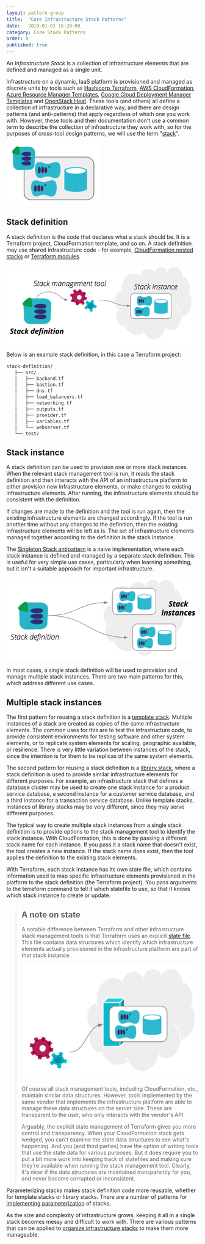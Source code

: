 ```yaml
---
layout: pattern-group
title:  "Core Infrastructure Stack Patterns"
date:   2019-01-01 16:20:00
category: Core Stack Patterns
order: 0
published: true
---
```


An *Infrastructure Stack* is a collection of infrastructure elements that are defined and managed as a single unit.

Infrastructure on a dynamic, IaaS platform is provisioned and managed as discrete units by tools such as [Hashicorp Terraform](https://www.terraform.io/), [AWS CloudFormation](https://aws.amazon.com/cloudformation/), [Azure Resource Manager Templates](https://docs.microsoft.com/en-us/azure/azure-resource-manager/resource-group-overview), [Google Cloud Deployment Manager Templates](https://cloud.google.com/deployment-manager/) and [OpenStack Heat](https://wiki.openstack.org/wiki/Heat). These tools (and others) all define a collection of infrastructure in a declarative way, and there are design patterns (and anti-patterns) that apply regardless of which one you work with. However, these tools and their documentation don't use a common term to describe the collection of infrastructure they work with, so for the purposes of cross-tool design patterns, we will use the term "[stack](http://infrastructure-as-code.com/patterns/2018/03/28/defining-stacks.html)".

![An infrastructure stack is a collection of infrastructure elements managed as a unit](images/infrastructure-stack.png)


## Stack definition

A stack definition is the code that declares what a stack should be. It is a Terraform project, CloudFormation template, and so on. A stack definition may use shared infrastructure code - for example, [CloudFormation nested stacks](https://aws.amazon.com/blogs/devops/use-nested-stacks-to-create-reusable-templates-and-support-role-specialization/) or [Terraform modules](https://www.terraform.io/docs/modules/index.html).

![A stack definition is code used to provision stack instances](images/stack-definition.png)

Below is an example stack definition, in this case a Terraform project:

~~~ console
stack-definition/
   ├── src/
   │   ├── backend.tf
   │   ├── bastion.tf
   │   ├── dns.tf
   │   ├── load_balancers.tf
   │   ├── networking.tf
   │   ├── outputs.tf
   │   ├── provider.tf
   │   ├── variables.tf
   │   └── webserver.tf
   └── test/
~~~


## Stack instance

A stack definition can be used to provision one or more stack instances. When the relevant stack management tool is run, it reads the stack definition and then interacts with the API of an infrastructure platform to either provision new infrastructure elements, or make changes to existing infrastructure elements. After running, the infrastructure elements should be consistent with the definition.

If changes are made to the definition and the tool is run again, then the existing infrastructure elements are changed accordingly. If the tool is run another time without any changes to the definition, then the existing infrastructure elements will be left as is. The set of infrastructure elements managed together according to the definition is the stack instance.

The [Singleton Stack antipattern](singleton-stack.html) is a naive implementation, where each stack instance is defined and managed by a separate stack definition. This is useful for very simple use cases, particularly when learning something, but it isn't a suitable approach for important infrastructure.

![Multiple stack instances can be provisioned from a single stack definition](images/stack-instances.png)

In most cases, a single stack definition will be used to provision and manage multiple stack instances. There are two main patterns for this, which address different use cases.


## Multiple stack instances

The first pattern for reusing a stack definition is a [template stack](template-stack.html). Multiple instances of a stack are created as copies of the same infrastructure elements. The common uses for this are to test the infrastructure code, to provide consistent environments for testing software and other system elements, or to replicate system elements for scaling, geographic available, or resilience. There is very little variation between instances of the stack, since the intention is for them to be replicas of the same system elements.

The second pattern for reusing a stack definition is a [library stack](library-stack.html), where a stack definition is used to provide similar infrastructure elements for different purposes. For example, an infrastructure stack that defines a database cluster may be used to create one stack instance for a product service database, a second instance for a customer service database, and a third instance for a transaction service database. Unlike template stacks, instances of library stacks may be very different, since they may serve different purposes.

The typical way to create multiple stack instances from a single stack definition is to provide options to the stack management tool to identify the stack instance. With CloudFormation, this is done by passing a different stack name for each instance. If you pass it a stack name that doesn't exist, the tool creates a new instance. If the stack name does exist, then the tool applies the definition to the existing stack elements.

With Terraform, each stack instance has its own state file, which contains information used to map specific infrastructure elements provisioned in the platform to the stack definition (the Terraform project). You pass arguments to the terraform command to tell it which statefile to use, so that it knows which stack instance to create or update.


> ## A note on state
> 
> A notable difference between Terraform and other infrastructure stack management tools is that Terraform uses an explicit [state file](https://www.terraform.io/docs/state/). This file contains data structures which identify which infrastructure elements actually provisioned in the infrastructure platform are part of that stack instance.
>
> ![Stack state](images/stack-state.png)
> 
> Of course all stack management tools, including CloudFormation, etc., maintain similar data structures. However, tools implemented by the same vendor that implements the infrastructure platform are able to manage these data structures on the server side. These are transparent to the user, who only interacts with the vendor's API. 
> 
> Arguably, the explicit state management of Terraform gives you more control and transparency. When your CloudFormation stack gets wedged, you can't examine the state data structures to see what's happening. And you (and third parties) have the option of writing tools that use the state data for various purposes. But it does require you to put a bit more work into keeping track of statefiles and making sure they're available when running the stack management tool. Clearly, it's nicer if the data structures are maintained transparently for you, and never become corrupted or inconsistent.


Parameterizing stacks makes stack definition code more reusable, whether for template stacks or library stacks. There are a number of patterns for [implementing parameterization](../stack-parameters/) of stacks.

As the size and complexity of infrastructure grows, keeping it all in a single stack becomes messy and difficult to work with. There are various patterns that can be applied to [organize infrastructure stacks](../stack-structures/) to make them more manageable.

